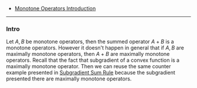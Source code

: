 - [Monotone Operators Introduction](Monotone%20Operators%20Introduction.md)


---
### **Intro**

Let $A, B$ be monotone operators, then the summed operator $A + B$ is a monotone operators.
However it doesn't happen in general that if $A, B$ are maximally monotone operators, then $A + B$ are maximally monotone operators.
Recall that the fact that subgradient of a convex function is a maximally monotone operator. 
Then we can reuse the same counter example presented in [Subgradient Sum Rule](../Non-Smooth%20Calculus/Subgradient%20Sum%20Rule.md) because the subgradient presented there are maximally monotone operators. 


